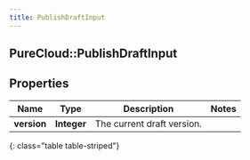 ```yaml
---
title: PublishDraftInput
---
```

## PureCloud::PublishDraftInput

## Properties

|Name | Type | Description | Notes|
|------------ | ------------- | ------------- | -------------|
| **version** | **Integer** | The current draft version. | |
{: class="table table-striped"}


